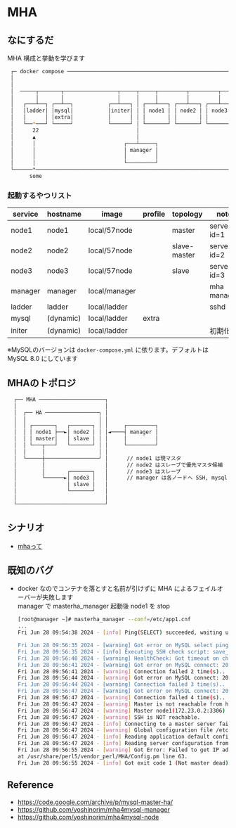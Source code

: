 # MHA
## なにするだ
MHA 構成と挙動を学びます

```sh
 ┌─ docker compose ──────────────────────────────────────────────────────┐ 
 │                                                                       │ 
 │                                                                       │ 
 │  ─────┬───────┬─────────────────┬─────┬─────┬─────────┬─────────┬──── │ 
 │       │       │                 │     │     │         │         │     │ 
 │   ┌───┴──┐ ┌──┴──┐           ┌──┴───┐ │ ┌───┴───┐ ┌───┴───┐ ┌───┴───┐ │ 
 │   │ladder│ │mysql│           │initer│ │ │ node1 │ │ node2 │ │ node3 │ │ 
 │   │      │ │extra│           │      │ │ │       │ │       │ │       │ │ 
 │   └──*───┘ └─────┘           └──────┘ │ └───────┘ └───────┘ └───────┘ │ 
 │      22                               │                               │ 
 │      ▲                                │                               │ 
 │      │                            ┌───┴─────┐                         │ 
 │      │                            │ manager │                         │ 
 │      │                            │         │                         │ 
 │      │                            └─────────┘                         │ 
 └──────*────────────────────────────────────────────────────────────────┘ 
       some                                                                
```

### 起動するやつリスト 
| service | hostname  | image         | profile | topology     | note        |
| ------- | --------- | ------------- | ------- | ------------ | ----------- |
| node1   | node1     | local/57node  |         | master       | server-id=1 |
| node2   | node2     | local/57node  |         | slave-master | server-id=2 |
| node3   | node3     | local/57node  |         | slave        | server-id=3 |
| manager | manager   | local/manager |         |              | mha manager |
| ladder  | ladder    | local/ladder  |         |              | sshd        |
| mysql   | (dynamic) | local/ladder  | extra   |              |             |
| initer  | (dynamic) | local/ladder  |         |              | 初期化用    |

※MySQLのバージョンは `docker-compose.yml` に依ります。デフォルトは MySQL 8.0 にしています


## MHAのトポロジ
```sh
  ┌── MHA ─────────────────────┐                 
  │                            │                 
  │  ┌── HA ─────────────────┐ │                 
  │  │                       │ │                 
  │  │ ┌───────┐   ┌───────┐ │ │     ┌─────────┐ 
  │  │ │ node1 ├──►│ node2 │ │ │◄────┤ manager │ 
  │  │ │ master│   │ slave │ │ │     │         │ 
  │  │ └───┬───┘   └───────┘ │ │     └─────────┘ 
  │  │     │                 │ │                 
  │  └─────┼─────────────────┘ │      // node1 は現マスタ
  │        │                   │      // node2 はスレーブで優先マスタ候補
  │        │       ┌───────┐   │      // node3 はスレーブ
  │        └──────►│ node3 │   │      // manager は各ノードへ SSH, mysql で接続する
  │                │ slave │   │                 
  │                └───────┘   │                 
  │                            │                 
  └────────────────────────────┘                 
```



## シナリオ
 * [mhaって](./scenario01/README.md)

## 既知のバグ
* docker なのでコンテナを落とすと名前が引けずに MHA によるフェイルオーバーが失敗します  
  manager で masterha_manager 起動後 node1 を stop
  ```sh
  [root@manager ~]# masterha_manager --conf=/etc/app1.cnf 
  ...
  Fri Jun 28 09:54:38 2024 - [info] Ping(SELECT) succeeded, waiting until MySQL doesn't respond..

  Fri Jun 28 09:56:35 2024 - [warning] Got error on MySQL select ping: 2006 (MySQL server has gone away)
  Fri Jun 28 09:56:35 2024 - [info] Executing SSH check script: save_binary_logs --command=test --start_pos=4 --binlog_dir=/var/lib/mysql,/var/log/mysql --output_file=/usr/local/mha/save_binary_logs_test --manager_version=0.58 --binlog_prefix=node1-bin
  Fri Jun 28 09:56:40 2024 - [warning] HealthCheck: Got timeout on checking SSH connection to node1! at /usr/share/perl5/vendor_perl/MHA/HealthCheck.pm line 343.
  Fri Jun 28 09:56:41 2024 - [warning] Got error on MySQL connect: 2003 (Can't connect to MySQL server on '172.23.0.2' (4))
  Fri Jun 28 09:56:41 2024 - [warning] Connection failed 2 time(s)..
  Fri Jun 28 09:56:44 2024 - [warning] Got error on MySQL connect: 2003 (Can't connect to MySQL server on '172.23.0.2' (4))
  Fri Jun 28 09:56:44 2024 - [warning] Connection failed 3 time(s)..
  Fri Jun 28 09:56:47 2024 - [warning] Got error on MySQL connect: 2003 (Can't connect to MySQL server on '172.23.0.2' (4))
  Fri Jun 28 09:56:47 2024 - [warning] Connection failed 4 time(s)..
  Fri Jun 28 09:56:47 2024 - [warning] Master is not reachable from health checker!
  Fri Jun 28 09:56:47 2024 - [warning] Master node1(172.23.0.2:3306) is not reachable!
  Fri Jun 28 09:56:47 2024 - [warning] SSH is NOT reachable.
  Fri Jun 28 09:56:47 2024 - [info] Connecting to a master server failed. Reading configuration file /etc/masterha_default.cnf and /etc/app1.cnf again, and trying to connect to all servers to check server status..
  Fri Jun 28 09:56:47 2024 - [warning] Global configuration file /etc/masterha_default.cnf not found. Skipping.
  Fri Jun 28 09:56:47 2024 - [info] Reading application default configuration from /etc/app1.cnf..
  Fri Jun 28 09:56:47 2024 - [info] Reading server configuration from /etc/app1.cnf..
  Fri Jun 28 09:56:55 2024 - [warning] Got Error: Failed to get IP address on host node1: Name or service not known
  at /usr/share/perl5/vendor_perl/MHA/Config.pm line 63.
  Fri Jun 28 09:56:55 2024 - [info] Got exit code 1 (Not master dead).
  ```

## Reference
* https://code.google.com/archive/p/mysql-master-ha/
* https://github.com/yoshinorim/mha4mysql-manager
* https://github.com/yoshinorim/mha4mysql-node
